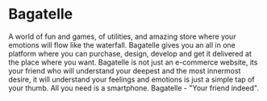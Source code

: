 # Bagatelle
A world of fun and games, of utilities, and amazing store where your emotions will flow like the waterfall. Bagatelle gives you an all in one platform where you can purchase, design, develop and get it delivered at the place where you want. Bagatelle is not just an e-commerce website, its your friend who will understand your deepest and the most innermost desire, it will understand your feelings and emotions is just a simple tap of your thumb. All you need is a smartphone. Bagatelle - "Your friend indeed".
